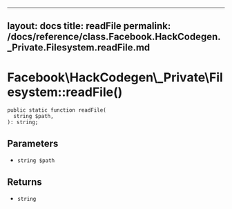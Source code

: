 
***

layout: docs
title: readFile
permalink: /docs/reference/class.Facebook.HackCodegen._Private.Filesystem.readFile.md
---







# Facebook\\HackCodegen\\_Private\\Filesystem::readFile()




``` Hack
public static function readFile(
  string $path,
): string;
```




## Parameters




* ` string $path `




## Returns




- ` string `
